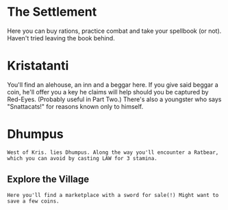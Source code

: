 # The Settlement
Here you can buy rations, practice combat and take your spellbook (or not). Haven't tried leaving the book behind.

# Kristatanti
You'll find an alehouse, an inn and a beggar here. If you give said beggar a coin, he'll offer you a key he claims will help should you be captured by Red-Eyes. (Probably useful in Part Two.) There's also a youngster who says "Snattacats!" for reasons known only to himself.

# Dhumpus
    West of Kris. lies Dhumpus. Along the way you'll encounter a Ratbear, which you can avoid by casting LAW for 3 stamina.
## Explore the Village
    Here you'll find a marketplace with a sword for sale(!) Might want to save a few coins.    
